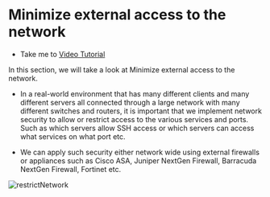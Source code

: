 # Minimize external access to the network

  - Take me to [Video Tutorial](https://kodekloud.com/topic/minimize-external-access-to-the-network/)

In this section, we will take a look at Minimize external access to the network.

- In a real-world environment that has many different clients and many different servers all connected through a large network with many different switches and routers, it is important that we implement network security to allow or restrict access to the various services and ports. Such as which servers allow SSH access or which servers can access what services on what port etc.

- We can apply such security either network wide using external firewalls or appliances such as Cisco ASA, Juniper NextGen Firewall, Barracuda NextGen Firewall, Fortinet etc.

![restrictNetwork](../../images/restrictNetwork.png)
